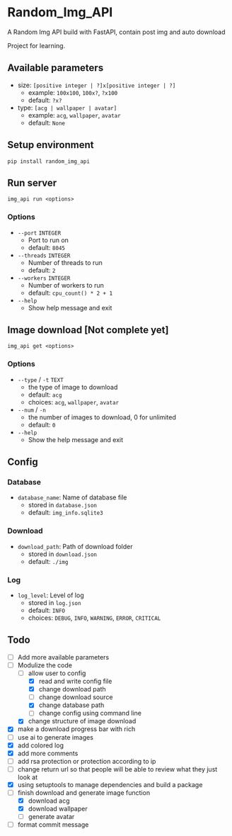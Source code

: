 # Random_Img_API

A Random Img API build with FastAPI, contain post img and auto download

Project for learning.

## Available parameters

- size: `[positive integer | ?]x[positive integer | ?]`
    - example: `100x100`, `100x?`, `?x100`
    - default: `?x?`
- type: `[acg | wallpaper | avatar]`
    - example: `acg`, `wallpaper`, `avatar`
    - default: `None`

## Setup environment

```shell
pip install random_img_api
```

## Run server

```shell
img_api run <options>
```

### Options
- `--port` `INTEGER`
  - Port to run on
  - default: `8045`
- `--threads` `INTEGER`
  - Number of threads to run
  - default: `2`
- `--workers` `INTEGER`
  - Number of workers to run
  - default: `cpu_count() * 2 + 1`
- `--help`
  - Show help message and exit

## Image download [Not complete yet]

```shell
img_api get <options>
```

### Options
- `--type` / `-t` `TEXT`
  - the type of image to download
  - default: `acg`
  - choices: `acg`, `wallpaper`, `avatar`
- `--num` / `-n`
  - the number of images to download, 0 for unlimited
  - default: `0`
- `--help`
  - Show the help message and exit


## Config
### Database
- `database_name`: Name of database file
  - stored in `database.json`
  - default: `img_info.sqlite3`

### Download
- `download_path`: Path of download folder
  - stored in `download.json`
  - default: `./img`

### Log
- `log_level`: Level of log
  - stored in `log.json`
  - default: `INFO`
  - choices: `DEBUG`, `INFO`, `WARNING`, `ERROR`, `CRITICAL`

## Todo
- [ ] Add more available parameters
- [ ] Modulize the code
  - [ ] allow user to config
    - [x] read and write config file
    - [x] change download path
    - [ ] change download source
    - [x] change database path
    - [ ] change config using command line
  - [x] change structure of image download
- [x] make a download progress bar with rich
- [ ] use ai to generate images
- [x] add colored log
- [x] add more comments
- [ ] add rsa protection or protection according to ip
- [ ] change return url so that people will be able to review what they just look at
- [x] using setuptools to manage dependencies and build a package
- [ ] finish download and generate image function
  - [x] download acg
  - [x] download wallpaper
  - [ ] generate avatar
- [ ] format commit message